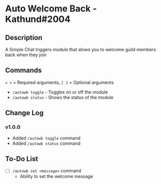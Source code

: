 # Auto Welcome Back - Kathund#2004

## Description

A Simple Chat triggers module that alows you to welcome guild members back when they join

## Commands

`< >` = Required arguments, `[ ]` = Optional arguments

- `/autowb toggle` - Toggles on or off the module
- `/autowb status` - Shows the status of the module

## Change Log

### v1.0.0

- Added `/autowb toggle` command
- Added `/autowb status` command

## To-Do List

- [ ] `/autowb set <message>` command
  - Ability to set the welcome message